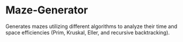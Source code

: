 # Maze-Generator
Generates mazes utilizing different algorithms to analyze their time and space efficiencies (Prim, Kruskal, Eller, and recursive backtracking).
